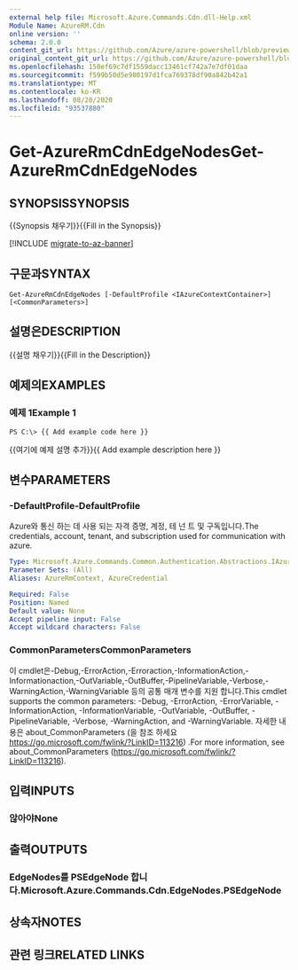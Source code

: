 ```yaml
---
external help file: Microsoft.Azure.Commands.Cdn.dll-Help.xml
Module Name: AzureRM.Cdn
online version: ''
schema: 2.0.0
content_git_url: https://github.com/Azure/azure-powershell/blob/preview/src/ResourceManager/Cdn/Commands.Cdn/help/Get-AzureRmCdnEdgeNodes.md
original_content_git_url: https://github.com/Azure/azure-powershell/blob/preview/src/ResourceManager/Cdn/Commands.Cdn/help/Get-AzureRmCdnEdgeNodes.md
ms.openlocfilehash: 150ef69c7df1559dacc13461cf742a7e7df01daa
ms.sourcegitcommit: f599b50d5e980197d1fca769378df90a842b42a1
ms.translationtype: MT
ms.contentlocale: ko-KR
ms.lasthandoff: 08/20/2020
ms.locfileid: "93537880"
---
```

# <span data-ttu-id="2d773-101">Get-AzureRmCdnEdgeNodes</span><span class="sxs-lookup"><span data-stu-id="2d773-101">Get-AzureRmCdnEdgeNodes</span></span>

## <span data-ttu-id="2d773-102">SYNOPSIS</span><span class="sxs-lookup"><span data-stu-id="2d773-102">SYNOPSIS</span></span>
<span data-ttu-id="2d773-103">{{Synopsis 채우기}}</span><span class="sxs-lookup"><span data-stu-id="2d773-103">{{Fill in the Synopsis}}</span></span>

[!INCLUDE [migrate-to-az-banner](../../includes/migrate-to-az-banner.md)]

## <span data-ttu-id="2d773-104">구문과</span><span class="sxs-lookup"><span data-stu-id="2d773-104">SYNTAX</span></span>

```
Get-AzureRmCdnEdgeNodes [-DefaultProfile <IAzureContextContainer>] [<CommonParameters>]
```

## <span data-ttu-id="2d773-105">설명은</span><span class="sxs-lookup"><span data-stu-id="2d773-105">DESCRIPTION</span></span>
<span data-ttu-id="2d773-106">{{설명 채우기}}</span><span class="sxs-lookup"><span data-stu-id="2d773-106">{{Fill in the Description}}</span></span>

## <span data-ttu-id="2d773-107">예제의</span><span class="sxs-lookup"><span data-stu-id="2d773-107">EXAMPLES</span></span>

### <span data-ttu-id="2d773-108">예제 1</span><span class="sxs-lookup"><span data-stu-id="2d773-108">Example 1</span></span>
```
PS C:\> {{ Add example code here }}
```

<span data-ttu-id="2d773-109">{{여기에 예제 설명 추가}}</span><span class="sxs-lookup"><span data-stu-id="2d773-109">{{ Add example description here }}</span></span>

## <span data-ttu-id="2d773-110">변수</span><span class="sxs-lookup"><span data-stu-id="2d773-110">PARAMETERS</span></span>

### <span data-ttu-id="2d773-111">-DefaultProfile</span><span class="sxs-lookup"><span data-stu-id="2d773-111">-DefaultProfile</span></span>
<span data-ttu-id="2d773-112">Azure와 통신 하는 데 사용 되는 자격 증명, 계정, 테 넌 트 및 구독입니다.</span><span class="sxs-lookup"><span data-stu-id="2d773-112">The credentials, account, tenant, and subscription used for communication with azure.</span></span>

```yaml
Type: Microsoft.Azure.Commands.Common.Authentication.Abstractions.IAzureContextContainer
Parameter Sets: (All)
Aliases: AzureRmContext, AzureCredential

Required: False
Position: Named
Default value: None
Accept pipeline input: False
Accept wildcard characters: False
```

### <span data-ttu-id="2d773-113">CommonParameters</span><span class="sxs-lookup"><span data-stu-id="2d773-113">CommonParameters</span></span>
<span data-ttu-id="2d773-114">이 cmdlet은-Debug,-ErrorAction,-Erroraction,-InformationAction,-Informationaction,-OutVariable,-OutBuffer,-PipelineVariable,-Verbose,-WarningAction,-WarningVariable 등의 공통 매개 변수를 지원 합니다.</span><span class="sxs-lookup"><span data-stu-id="2d773-114">This cmdlet supports the common parameters: -Debug, -ErrorAction, -ErrorVariable, -InformationAction, -InformationVariable, -OutVariable, -OutBuffer, -PipelineVariable, -Verbose, -WarningAction, and -WarningVariable.</span></span> <span data-ttu-id="2d773-115">자세한 내용은 about_CommonParameters (을 참조 하세요 https://go.microsoft.com/fwlink/?LinkID=113216) .</span><span class="sxs-lookup"><span data-stu-id="2d773-115">For more information, see about_CommonParameters (https://go.microsoft.com/fwlink/?LinkID=113216).</span></span>

## <span data-ttu-id="2d773-116">입력</span><span class="sxs-lookup"><span data-stu-id="2d773-116">INPUTS</span></span>

### <span data-ttu-id="2d773-117">않아야</span><span class="sxs-lookup"><span data-stu-id="2d773-117">None</span></span>

## <span data-ttu-id="2d773-118">출력</span><span class="sxs-lookup"><span data-stu-id="2d773-118">OUTPUTS</span></span>

### <span data-ttu-id="2d773-119">EdgeNodes를 PSEdgeNode 합니다.</span><span class="sxs-lookup"><span data-stu-id="2d773-119">Microsoft.Azure.Commands.Cdn.EdgeNodes.PSEdgeNode</span></span>

## <span data-ttu-id="2d773-120">상속자</span><span class="sxs-lookup"><span data-stu-id="2d773-120">NOTES</span></span>

## <span data-ttu-id="2d773-121">관련 링크</span><span class="sxs-lookup"><span data-stu-id="2d773-121">RELATED LINKS</span></span>

